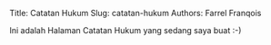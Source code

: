 Title: Catatan Hukum
Slug: catatan-hukum
Authors: Farrel Franqois

Ini adalah Halaman Catatan Hukum yang sedang saya buat :-)
